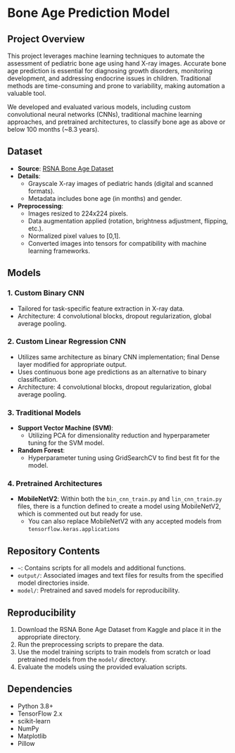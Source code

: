 # Bone Age Prediction Model

## Project Overview
This project leverages machine learning techniques to automate the assessment of pediatric bone age using hand X-ray images. Accurate bone age prediction is essential for diagnosing growth disorders, monitoring development, and addressing endocrine issues in children. Traditional methods are time-consuming and prone to variability, making automation a valuable tool.

We developed and evaluated various models, including custom convolutional neural networks (CNNs), traditional machine learning approaches, and pretrained architectures, to classify bone age as above or below 100 months (~8.3 years).

## Dataset
- **Source**: [RSNA Bone Age Dataset](https://www.kaggle.com/datasets/kmader/rsna-bone-age/data)
- **Details**: 
  - Grayscale X-ray images of pediatric hands (digital and scanned formats).
  - Metadata includes bone age (in months) and gender.
- **Preprocessing**:
  - Images resized to 224x224 pixels.
  - Data augmentation applied (rotation, brightness adjustment, flipping, etc.).
  - Normalized pixel values to [0,1].
  - Converted images into tensors for compatibility with machine learning frameworks.

## Models
### **1. Custom Binary CNN**
- Tailored for task-specific feature extraction in X-ray data.
- Architecture: 4 convolutional blocks, dropout regularization, global average pooling.
### **2. Custom Linear Regression CNN**
- Utilizes same architecture as binary CNN implementation; final Dense layer modified for appropriate output.
- Uses continuous bone age predictions as an alternative to binary classification.
- Architecture: 4 convolutional blocks, dropout regularization, global average pooling.

### **3. Traditional Models**
- **Support Vector Machine (SVM)**:
  - Utilizing PCA for dimensionality reduction and hyperparameter tuning for the SVM model.
- **Random Forest**:
  - Hyperparameter tuning using GridSearchCV to find best fit for the model.

### **4. Pretrained Architectures**
- **MobileNetV2**: Within both the `bin_cnn_train.py` and `lin_cnn_train.py` files, there is a function defined to create a model using MobileNetV2, which is commented out but ready for use.
  - You can also replace MobileNetV2 with any accepted models from `tensorflow.keras.applications`

## Repository Contents
- `~`: Contains scripts for all models and additional functions.
- `output/`: Associated images and text files for results from the specified model directories inside.
- `model/`: Pretrained and saved models for reproducibility.

## Reproducibility
1. Download the RSNA Bone Age Dataset from Kaggle and place it in the appropriate directory.
2. Run the preprocessing scripts to prepare the data.
3. Use the model training scripts to train models from scratch or load pretrained models from the `model/` directory.
4. Evaluate the models using the provided evaluation scripts.

## Dependencies
- Python 3.8+
- TensorFlow 2.x
- scikit-learn
- NumPy
- Matplotlib
- Pillow
